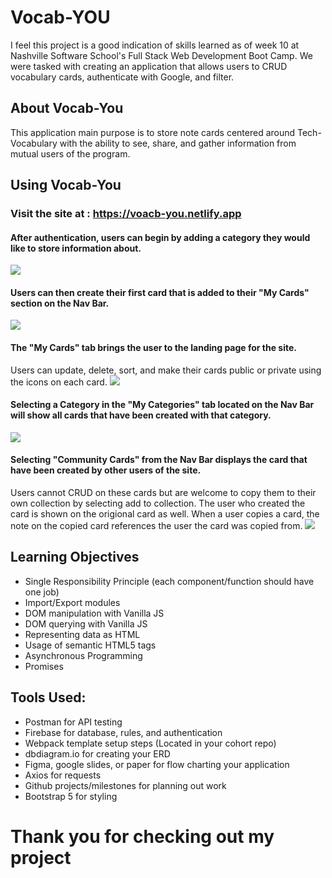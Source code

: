 # Vocab-YOU

I feel this project is a good indication of skills learned as of week 10 at Nashville Software School's Full Stack Web Development Boot Camp. We were tasked with creating an application that allows users to CRUD vocabulary cards, authenticate with Google, and filter.

## About Vocab-You

This application main purpose is to store note cards centered around Tech-Vocabulary with the ability to see, share, and gather information from mutual users of the program.

## Using Vocab-You
### Visit the site at : https://voacb-you.netlify.app

#### After authentication, users can begin by adding a category they would like to store information about. 
<image src="./readmePhotos/addCat.png"></image>

#### Users can then create their first card that is added to their "My Cards" section on the Nav Bar.
<image src="./readmePhotos/createCard.png"></image>

#### The "My Cards" tab brings the user to the landing page for the site.
Users can update, delete, sort, and make their cards public or private using the icons on each card.
<image src="./readmePhotos/myCards.png"></image>

#### Selecting a Category in the "My Categories" tab located on the Nav Bar will show all cards that have been created with that category.
<image src="./readmePhotos/category.png"></image>

#### Selecting "Community Cards" from the Nav Bar displays the card that have been created by other users of the site.
Users cannot CRUD on these cards but are welcome to copy them to their own collection by selecting add to collection.  The user who created the card is shown on the origional card as well.  When a user copies a card, the note on the copied card references the user the card was copied from.
<image src="./readmePhotos/community.png"></image>


## Learning Objectives
- Single Responsibility Principle (each component/function should have one job)
- Import/Export modules
- DOM manipulation with Vanilla JS
- DOM querying with Vanilla JS
- Representing data as HTML
- Usage of semantic HTML5 tags
- Asynchronous Programming
- Promises

## Tools Used:

- Postman for API testing
- Firebase for database, rules, and authentication
- Webpack template setup steps (Located in your cohort repo)
- dbdiagram.io for creating your ERD
- Figma, google slides, or paper for flow charting your application
- Axios for requests
- Github projects/milestones for planning out work
- Bootstrap 5 for styling


# Thank you for checking out my project
